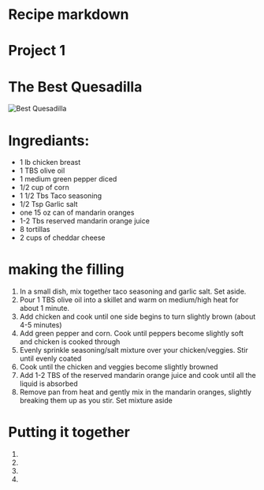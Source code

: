 # Recipe markdown
# Project 1


# **The Best Quesadilla**
 ![Best Quesadilla](https://joyfoodsunshine.com/wp-content/uploads/2016/08/DSC3980-e1472073184907.jpg)


# Ingrediants:
* 1 lb chicken breast
* 1 TBS olive oil
* 1 medium green pepper diced
* 1/2 cup of corn
* 1 1/2 Tbs Taco seasoning
* 1/2 Tsp Garlic salt
* one 15 oz can of mandarin oranges
* 1-2 Tbs reserved mandarin orange juice
* 8 tortillas 
* 2 cups of cheddar cheese

# **making the filling**
1. In a small dish, mix together taco seasoning and garlic salt. Set aside.
2. Pour 1 TBS olive oil into a skillet and warm on medium/high heat for about 1 minute.
3. Add chicken and cook until one side begins to turn slightly brown (about 4-5 minutes)
4. Add green pepper and corn. Cook until peppers become slightly soft and chicken is cooked through
5. Evenly sprinkle seasoning/salt mixture over your chicken/veggies. Stir until evenly coated
6. Cook until the chicken and veggies become slightly browned
7. Add 1-2 TBS of the reserved mandarin orange juice and cook until all the liquid is absorbed
8. Remove pan from heat and gently mix in the mandarin oranges, slightly breaking them up as you stir. Set mixture aside

# Putting it together
1. 
2. 
3. 
4. 
